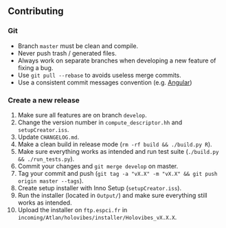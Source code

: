 ## Contributing

### Git

- Branch `master` must be clean and compile.
- Never push trash / generated files.
- Always work on separate branches when developing a new feature of fixing a bug.
- Use `git pull --rebase` to avoids useless merge commits.
- Use a consistent commit messages convention (e.g. [Angular](https://github.com/angular/angular/blob/master/CONTRIBUTING.md#commit))

### Create a new release

1. Make sure all features are on branch `develop`.
2. Change the version number in `compute_descriptor.hh` and `setupCreator.iss`.
3. Update `CHANGELOG.md`.
4. Make a clean build in release mode (`rm -rf build && ./build.py R`).
5. Make sure everything works as intended and run test suite (`./build.py && ./run_tests.py`).
6. Commit your changes and `git merge develop` on master.
7. Tag your commit and push (`git tag -a "vX.X" -m "vX.X" && git push origin master --tags`).
8. Create setup installer with Inno Setup (`setupCreator.iss`).
9. Run the installer (located in `Output/`) and make sure everything still works as intended.
10. Upload the installer on `ftp.espci.fr` in `incoming/Atlan/holovibes/installer/Holovibes_vX.X.X`.